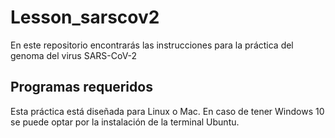 # Lesson_sarscov2
En este repositorio encontrarás las instrucciones para la práctica del genoma del virus SARS-CoV-2

## Programas requeridos

Esta práctica está diseñada para Linux o Mac. 
En caso de tener Windows 10 se puede optar por la instalación de la terminal Ubuntu.
